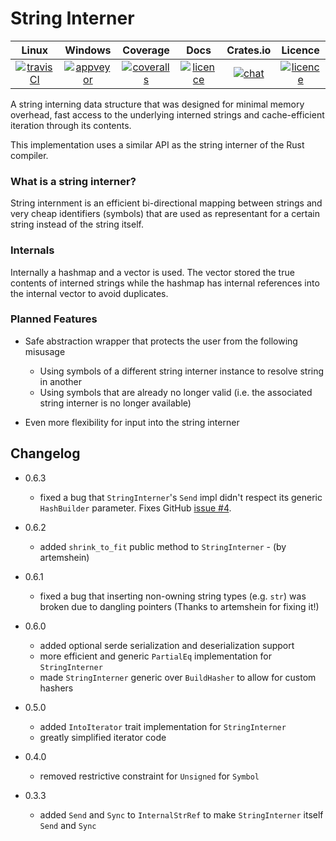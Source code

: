 # String Interner

|        Linux        |       Windows       |       Coverage       |          Docs         |     Crates.io      |       Licence      |
|:-------------------:|:-------------------:|:--------------------:|:---------------------:|:------------------:|:------------------:|
| [![travisCI][1]][2] | [![appveyor][3]][4] | [![coveralls][5]][6] | [![licence][11]][12 ] | [![chat][9]][10]   | [![licence][7]][8] |

A string interning data structure that was designed for minimal memory overhead,
fast access to the underlying interned strings and cache-efficient iteration through its contents.

This implementation uses a similar API as the string interner of the Rust compiler.

### What is a string interner?

String internment is an efficient bi-directional mapping between strings and very cheap identifiers (symbols)
that are used as representant for a certain string instead of the string itself.

### Internals

Internally a hashmap and a vector is used. The vector stored the true contents of interned strings
while the hashmap has internal references into the internal vector to avoid duplicates.

### Planned Features

- Safe abstraction wrapper that protects the user from the following misusage

	- Using symbols of a different string interner instance to resolve string in another
	- Using symbols that are already no longer valid (i.e. the associated string interner is no longer available)

- Even more flexibility for input into the string interner

## Changelog

- 0.6.3

	- fixed a bug that `StringInterner`'s `Send` impl didn't respect its generic `HashBuilder` parameter. Fixes GitHub [issue #4](https://github.com/Robbepop/string-interner/issues/4).

- 0.6.2

	- added `shrink_to_fit` public method to `StringInterner` - (by artemshein)

- 0.6.1

	- fixed a bug that inserting non-owning string types (e.g. `str`) was broken due to dangling pointers (Thanks to artemshein for fixing it!)

- 0.6.0

	- added optional serde serialization and deserialization support
	- more efficient and generic `PartialEq` implementation for `StringInterner`
	- made `StringInterner` generic over `BuildHasher` to allow for custom hashers

- 0.5.0

	- added `IntoIterator` trait implementation for `StringInterner`
	- greatly simplified iterator code

- 0.4.0

	- removed restrictive constraint for `Unsigned` for `Symbol`

- 0.3.3

	- added `Send` and `Sync` to `InternalStrRef` to make `StringInterner` itself `Send` and `Sync`

[1]: https://travis-ci.org/Robbepop/string-interner.svg?branch=master
[2]: https://travis-ci.org/Robbepop/string-interner
[3]: https://ci.appveyor.com/api/projects/status/16fc9l6rtroo4xqd?svg=true
[4]: https://ci.appveyor.com/project/Robbepop/string-interner/branch/master
[5]: https://coveralls.io/repos/github/Robbepop/string-interner/badge.svg?branch=master
[6]: https://coveralls.io/github/Robbepop/string-interner?branch=master
[7]: https://img.shields.io/badge/license-MIT-blue.svg
[8]: ./LICENCE
[9]: https://img.shields.io/crates/v/string-interner.svg
[10]: https://crates.io/crates/string-interner
[11]: https://docs.rs/string-interner/badge.svg
[12]: https://docs.rs/string-interner

